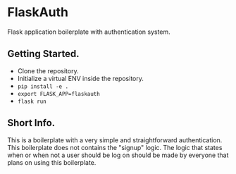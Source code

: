 # FlaskAuth
Flask application boilerplate with authentication system.



## Getting Started.
* Clone the repository.
* Initialize a virtual ENV inside the repository.
* `pip install -e . `
* `export FLASK_APP=flaskauth `
* `flask run`




## Short Info.
This is a boilerplate with a very simple and straightforward authentication.
This boilerplate does not contains the "signup" logic.
The logic that states when or when not a user should be log on should be made by everyone that plans on using this boilerplate.
